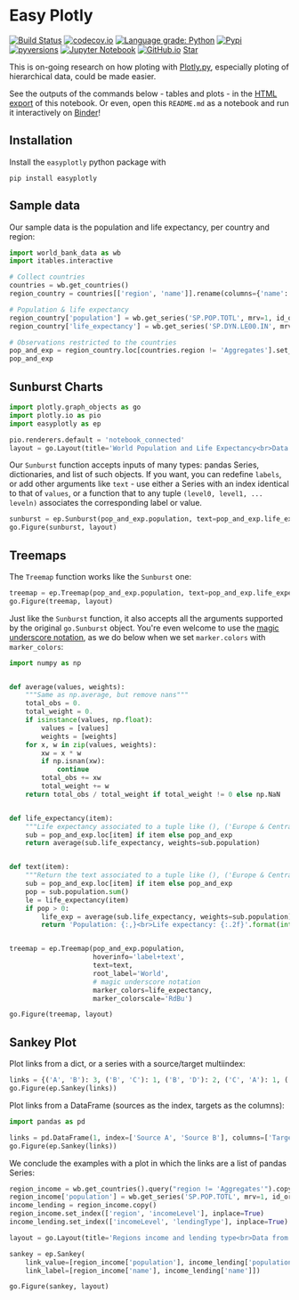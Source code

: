 # Easy Plotly

[![Build Status](https://travis-ci.com/mwouts/easyplotly.svg?branch=master)](https://travis-ci.com/mwouts/easyplotly)
[![codecov.io](https://codecov.io/github/mwouts/easyplotly/coverage.svg?branch=master)](https://codecov.io/github/mwouts/easyplotly?branch=master)
[![Language grade: Python](https://img.shields.io/lgtm/grade/python/g/mwouts/easyplotly.svg?logo=lgtm&logoWidth=18)](https://lgtm.com/projects/g/mwouts/easyplotly/context:python)
[![Pypi](https://img.shields.io/pypi/v/easyplotly.svg)](https://pypi.python.org/pypi/easyplotly)
[![pyversions](https://img.shields.io/pypi/pyversions/easyplotly.svg)](https://pypi.python.org/pypi/easyplotly)
[![Jupyter Notebook](https://img.shields.io/badge/Binder-Notebook-blue.svg)](
    https://mybinder.org/v2/gh/mwouts/easyplotly/master?filepath=README.md)
[![GitHub.io](https://img.shields.io/badge/GitHub-HTML-blue.svg)](https://mwouts.github.io/easyplotly)
<a class="github-button" href="https://github.com/mwouts/easyplotly" data-icon="octicon-star" data-show-count="true" aria-label="Star mwouts/easyplotly on GitHub">Star</a>

This is on-going research on how ploting with [Plotly.py](https://github.com/plotly/plotly.py), 
especially ploting of hierarchical data, could be made easier.

See the outputs of the commands below - tables and plots - 
in the [HTML export](https://mwouts.github.io/easyplotly/) of this notebook.
Or even, open this `README.md` as a notebook and run it interactively on 
[Binder](https://mybinder.org/v2/gh/mwouts/easyplotly/master?filepath=README.md)!

## Installation

Install the `easyplotly` python package with

```
pip install easyplotly
```

## Sample data

Our sample data is the population and life expectancy, per country and region:

```python
import world_bank_data as wb
import itables.interactive

# Collect countries
countries = wb.get_countries()
region_country = countries[['region', 'name']].rename(columns={'name': 'country'})

# Population & life expectancy
region_country['population'] = wb.get_series('SP.POP.TOTL', mrv=1, id_or_value='id', simplify_index=True)
region_country['life_expectancy'] = wb.get_series('SP.DYN.LE00.IN', mrv=1, id_or_value='id', simplify_index=True)

# Observations restricted to the countries
pop_and_exp = region_country.loc[countries.region != 'Aggregates'].set_index(['region', 'country']).sort_index()
pop_and_exp
```

## Sunburst Charts

```python
import plotly.graph_objects as go
import plotly.io as pio
import easyplotly as ep

pio.renderers.default = 'notebook_connected'
layout = go.Layout(title='World Population and Life Expectancy<br>Data from the World Bank', height=800)
```

Our `Sunburst` function accepts inputs of many types: pandas Series, dictionaries, and list of such objects.
If you want, you can redefine `labels`, or add other arguments like `text` - use either a Series with an index
identical to that of `values`, or a function that to any tuple `(level0, level1, ... leveln)`
associates the corresponding label or value.

```python
sunburst = ep.Sunburst(pop_and_exp.population, text=pop_and_exp.life_expectancy)
go.Figure(sunburst, layout)
```

## Treemaps

The `Treemap` function works like the `Sunburst` one:

```python
treemap = ep.Treemap(pop_and_exp.population, text=pop_and_exp.life_expectancy)
go.Figure(treemap, layout)
```

Just like the `Sunburst` function, it also accepts all the arguments supported by the original
`go.Sunburst` object. You're even welcome to use the
[magic underscore notation](https://plot.ly/python/creating-and-updating-figures/#magic-underscore-notation),
as we do below when we set `marker.colors` with `marker_colors`:

```python
import numpy as np


def average(values, weights):
    """Same as np.average, but remove nans"""
    total_obs = 0.
    total_weight = 0.
    if isinstance(values, np.float):
        values = [values]
        weights = [weights]
    for x, w in zip(values, weights):
        xw = x * w
        if np.isnan(xw):
            continue
        total_obs += xw
        total_weight += w
    return total_obs / total_weight if total_weight != 0 else np.NaN


def life_expectancy(item):
    """Life expectancy associated to a tuple like (), ('Europe & Central Asia') or ('East Asia & Pacific', 'China')"""
    sub = pop_and_exp.loc[item] if item else pop_and_exp
    return average(sub.life_expectancy, weights=sub.population)


def text(item):
    """Return the text associated to a tuple like (), ('Europe & Central Asia') or ('East Asia & Pacific', 'China')"""
    sub = pop_and_exp.loc[item] if item else pop_and_exp
    pop = sub.population.sum()
    le = life_expectancy(item)
    if pop > 0:
        life_exp = average(sub.life_expectancy, weights=sub.population)
        return 'Population: {:,}<br>Life expectancy: {:.2f}'.format(int(pop) if pop > 0 else 0, life_exp)


treemap = ep.Treemap(pop_and_exp.population,
                     hoverinfo='label+text',
                     text=text,
                     root_label='World',
                     # magic underscore notation
                     marker_colors=life_expectancy,
                     marker_colorscale='RdBu')

go.Figure(treemap, layout)
```

## Sankey Plot

Plot links from a dict, or a series with a source/target multiindex:

```python
links = {('A', 'B'): 3, ('B', 'C'): 1, ('B', 'D'): 2, ('C', 'A'): 1, ('D', 'A'): 1, ('A', 'D'): 1}
go.Figure(ep.Sankey(links))
```

Plot links from a DataFrame (sources as the index, targets as the columns):

```python
import pandas as pd
```

```python
links = pd.DataFrame(1, index=['Source A', 'Source B'], columns=['Target'])
go.Figure(ep.Sankey(links))
```

We conclude the examples with a plot in which the links are a list of pandas Series:

```python
region_income = wb.get_countries().query("region != 'Aggregates'").copy()
region_income['population'] = wb.get_series('SP.POP.TOTL', mrv=1, id_or_value='id', simplify_index=True)
income_lending = region_income.copy()
region_income.set_index(['region', 'incomeLevel'], inplace=True)
income_lending.set_index(['incomeLevel', 'lendingType'], inplace=True)

layout = go.Layout(title='Regions income and lending type<br>Data from the World Bank')

sankey = ep.Sankey(
    link_value=[region_income['population'], income_lending['population']],
    link_label=[region_income['name'], income_lending['name']])

go.Figure(sankey, layout)
```
